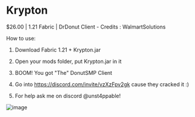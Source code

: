 # Krypton
$26.00 | 1.21 Fabric | DrDonut Client - Credits : WalmartSolutions


How to use:

1. Download Fabric 1.21 + Krypton.jar

2. Open your mods folder, put Krypton.jar in it 

3. BOOM! You got "The" DonutSMP Client

4. Go into https://discord.com/invite/vzXzFpv2gk cause they cracked it :)

5. For help ask me on discord @unst4ppable!

![image](https://github.com/user-attachments/assets/5874372f-e6c1-4e43-94ad-44160ebcc078)
